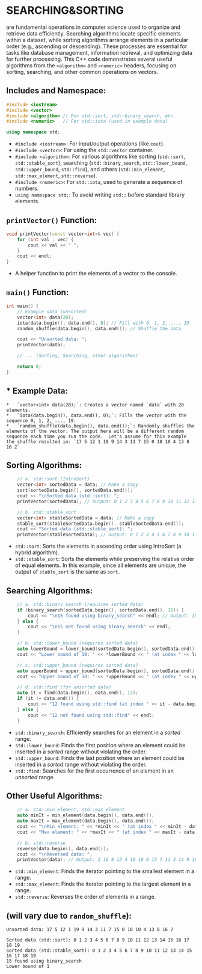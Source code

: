 # **SEARCHING&SORTING** 
are fundamental operations in computer science used to organize and retrieve data efficiently.  Searching algorithms locate specific elements within a dataset, while sorting algorithms arrange elements in a particular order (e.g., ascending or descending).  These processes are essential for tasks like database management, information retrieval, and optimizing data for further processing. This C++ code demonstrates several useful algorithms from the `<algorithm>` and `<numeric>` headers, focusing on sorting, searching, and other common operations on vectors. 

## Includes and Namespace:

```c++
#include <iostream>
#include <vector>
#include <algorithm> // For std::sort, std::binary_search, etc.
#include <numeric>   // For std::iota (used in example data)

using namespace std;
```

*   `#include <iostream>`: For input/output operations (like `cout`).
*   `#include <vector>`: For using the `std::vector` container.
*   `#include <algorithm>`: For various algorithms like sorting (`std::sort`, `std::stable_sort`), searching (`std::binary_search`, `std::lower_bound`, `std::upper_bound`, `std::find`), and others (`std::min_element`, `std::max_element`, `std::reverse`).
*   `#include <numeric>`: For `std::iota`, used to generate a sequence of numbers.
*   `using namespace std;`: To avoid writing `std::` before standard library elements.

## `printVector()` Function:

```c++
void printVector(const vector<int>& vec) {
    for (int val : vec) {
        cout << val << " ";
    }
    cout << endl;
}
```

*   A helper function to print the elements of a vector to the console.

## `main()` Function:

```c++
int main() {
    // Example data (unsorted)
    vector<int> data(20);
    iota(data.begin(), data.end(), 0); // Fill with 0, 1, 2, ..., 19
    random_shuffle(data.begin(), data.end()); // Shuffle the data

    cout << "Unsorted data: ";
    printVector(data);

    // ... (Sorting, Searching, other algorithms)

    return 0;
}
```

## *   Example Data:
    *   `vector<int> data(20);`: Creates a vector named `data` with 20 elements.
    *   `iota(data.begin(), data.end(), 0);`: Fills the vector with the sequence 0, 1, 2, ..., 19.
    *   `random_shuffle(data.begin(), data.end());`: Randomly shuffles the elements of the vector. The output here will be a different random sequence each time you run the code.  Let's assume for this example the shuffle resulted in: `17 5 12 1 19 9 14 3 11 7 15 0 18 10 4 13 8 16 2`

## Sorting Algorithms:

```c++
    // a. std::sort (IntroSort)
    vector<int> sortedData = data; // Make a copy
    sort(sortedData.begin(), sortedData.end());
    cout << "\nSorted data (std::sort): ";
    printVector(sortedData); // Output: 0 1 2 3 4 5 6 7 8 9 10 11 12 13 14 15 16 17 18 19

    // b. std::stable_sort
    vector<int> stableSortedData = data; // Make a copy
    stable_sort(stableSortedData.begin(), stableSortedData.end());
    cout << "Sorted data (std::stable_sort): ";
    printVector(stableSortedData); // Output: 0 1 2 3 4 5 6 7 8 9 10 11 12 13 14 15 16 17 18 19 (same as std::sort in this case)
```

*   `std::sort`: Sorts the elements in ascending order using IntroSort (a hybrid algorithm).
*   `std::stable_sort`: Sorts the elements while preserving the relative order of equal elements.  In this example, since all elements are unique, the output of `stable_sort` is the same as `sort`.

## Searching Algorithms:

```c++
    // a. std::binary_search (requires sorted data)
    if (binary_search(sortedData.begin(), sortedData.end(), 15)) {
        cout << "\n15 found using binary_search" << endl; // Output: 15 found using binary_search
    } else {
        cout << "\n15 not found using binary_search" << endl;
    }

    // b. std::lower_bound (requires sorted data)
    auto lowerBound = lower_bound(sortedData.begin(), sortedData.end(), 10);
    cout << "Lower bound of 10: " << *lowerBound << " (at index " << lowerBound - sortedData.begin() << ")" << endl; // Output: Lower bound of 10: 10 (at index 10)

    // c. std::upper_bound (requires sorted data)
    auto upperBound = upper_bound(sortedData.begin(), sortedData.end(), 10);
    cout << "Upper bound of 10: " << *upperBound << " (at index " << upperBound - sortedData.begin() << ")" << endl; // Output: Upper bound of 10: 11 (at index 11)

    // d. std::find (for unsorted data)
    auto it = find(data.begin(), data.end(), 12);
    if (it != data.end()) {
        cout << "12 found using std::find (at index " << it - data.begin() << ")" << endl; // Assuming 12 is at some index like 2, Output: 12 found using std::find (at index 2) - this will vary!
    } else {
        cout << "12 not found using std::find" << endl;
    }
```

*   `std::binary_search`: Efficiently searches for an element in a *sorted* range.
*   `std::lower_bound`: Finds the first position where an element could be inserted in a *sorted* range without violating the order.
*   `std::upper_bound`: Finds the last position where an element could be inserted in a *sorted* range without violating the order.
*   `std::find`: Searches for the first occurrence of an element in an *unsorted* range.

## Other Useful Algorithms:

```c++
    // a. std::min_element, std::max_element
    auto minIt = min_element(data.begin(), data.end());
    auto maxIt = max_element(data.begin(), data.end());
    cout << "\nMin element: " << *minIt << " (at index " << minIt - data.begin() << ")" << endl; // Output: Min element: 0 (at index - this will vary)
    cout << "Max element: " << *maxIt << " (at index " << maxIt - data.begin() << ")" << endl; // Output: Max element: 19 (at index - this will vary)

    // b. std::reverse
    reverse(data.begin(), data.end());
    cout << "\nReversed data: ";
    printVector(data); // Output: 2 16 8 13 4 10 18 0 15 7 11 3 14 9 19 1 12 5 17 (reversed from the initial shuffled data)
```

*   `std::min_element`: Finds the iterator pointing to the smallest element in a range.
*   `std::max_element`: Finds the iterator pointing to the largest element in a range.
*   `std::reverse`: Reverses the order of elements in a range.

## (will vary due to `random_shuffle`):

```
Unsorted data: 17 5 12 1 19 9 14 3 11 7 15 0 18 10 4 13 8 16 2 

Sorted data (std::sort): 0 1 2 3 4 5 6 7 8 9 10 11 12 13 14 15 16 17 18 19
Sorted data (std::stable_sort): 0 1 2 3 4 5 6 7 8 9 10 11 12 13 14 15 16 17 18 19
15 found using binary_search
Lower bound of 1
